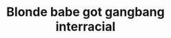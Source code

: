 ---
layout: post
title: Blonde babe got gangbang interracial
duration: '05:20'
view: 280
rate: 2
video: 'https://flashservice.xvideos.com/embedframe/6832287'
priority: 0.9
changefreq: daily
---